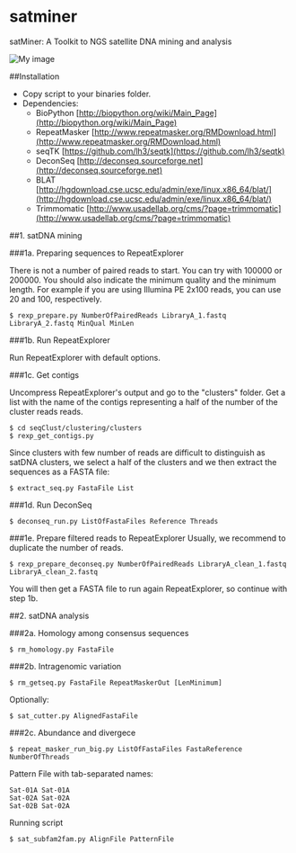 # satminer
satMiner: A Toolkit to NGS satellite DNA mining and analysis

![My image](https://github.com/fjruizruano/satminer/blob/master/pipeline_satminer.png)

##Installation
- Copy script to your binaries folder.
- Dependencies:
  * BioPython [http://biopython.org/wiki/Main_Page](http://biopython.org/wiki/Main_Page)
  * RepeatMasker [http://www.repeatmasker.org/RMDownload.html](http://www.repeatmasker.org/RMDownload.html)
  * seqTK [https://github.com/lh3/seqtk](https://github.com/lh3/seqtk)
  * DeconSeq [http://deconseq.sourceforge.net](http://deconseq.sourceforge.net)
  * BLAT [http://hgdownload.cse.ucsc.edu/admin/exe/linux.x86_64/blat/](http://hgdownload.cse.ucsc.edu/admin/exe/linux.x86_64/blat/)
  * Trimmomatic [http://www.usadellab.org/cms/?page=trimmomatic](http://www.usadellab.org/cms/?page=trimmomatic)

##1. satDNA mining

###1a. Preparing sequences to RepeatExplorer

There is not a number of paired reads to start. You can try with 100000 or 200000. You should also indicate the minimum quality and the minimum length. For example if you are using Illumina PE 2x100 reads, you can use 20 and 100, respectively.

```
$ rexp_prepare.py NumberOfPairedReads LibraryA_1.fastq LibraryA_2.fastq MinQual MinLen
```

###1b. Run RepeatExplorer

Run RepeatExplorer with default options. 

###1c. Get contigs

Uncompress RepeatExplorer's output and go to the "clusters" folder. Get a list with the name of the contigs representing a half of the number of the cluster reads reads.

```
$ cd seqClust/clustering/clusters
$ rexp_get_contigs.py
```
Since clusters with few number of reads are difficult to distinguish as satDNA clusters, we select a half of the clusters and we then extract the sequences as a FASTA file:

```
$ extract_seq.py FastaFile List
```

###1d. Run DeconSeq
```
$ deconseq_run.py ListOfFastaFiles Reference Threads
```

###1e. Prepare filtered reads to RepeatExplorer
Usually, we recommend to duplicate the number of reads.
```
$ rexp_prepare_deconseq.py NumberOfPairedReads LibraryA_clean_1.fastq LibraryA_clean_2.fastq
```
You will then get a FASTA file to run again RepeatExplorer, so continue with step 1b. 

##2. satDNA analysis

###2a. Homology among consensus sequences

```
$ rm_homology.py FastaFile
```

###2b. Intragenomic variation

```
$ rm_getseq.py FastaFile RepeatMaskerOut [LenMinimum]
```
Optionally:

```
$ sat_cutter.py AlignedFastaFile
```

###2c. Abundance and divergece

```
$ repeat_masker_run_big.py ListOfFastaFiles FastaReference NumberOfThreads
```
Pattern File with tab-separated names:

```
Sat-01A	Sat-01A
Sat-02A Sat-02A
Sat-02B	Sat-02A
```
Running script

```
$ sat_subfam2fam.py AlignFile PatternFile
```

